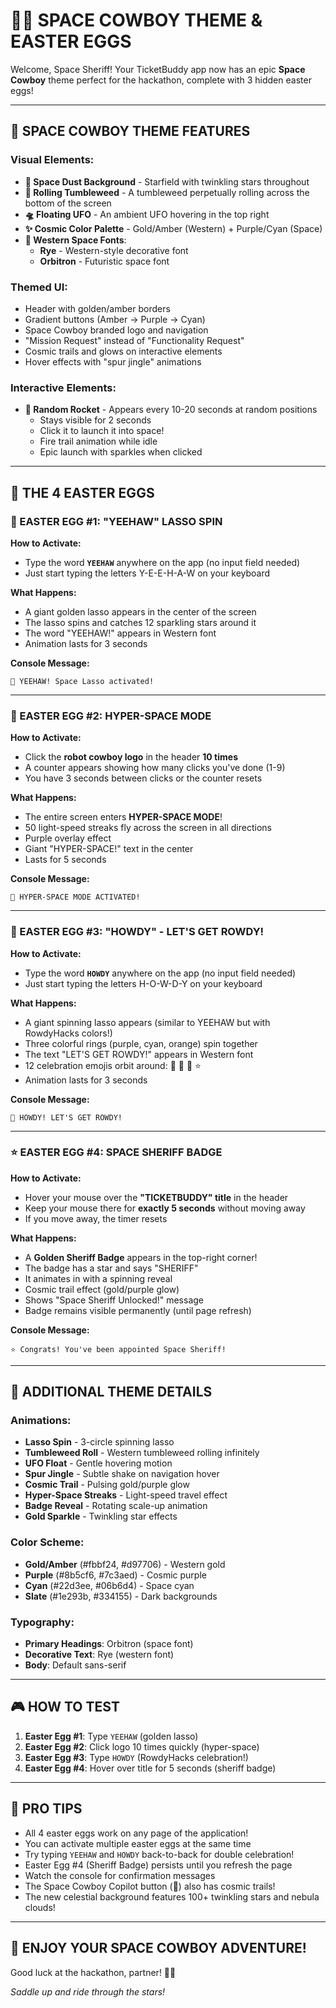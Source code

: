 # 🤠🚀 SPACE COWBOY THEME & EASTER EGGS

Welcome, Space Sheriff! Your TicketBuddy app now has an epic **Space Cowboy** theme perfect for the hackathon, complete with 3 hidden easter eggs!

---

## 🎨 SPACE COWBOY THEME FEATURES

### Visual Elements:
- **🌌 Space Dust Background** - Starfield with twinkling stars throughout
- **🌵 Rolling Tumbleweed** - A tumbleweed perpetually rolling across the bottom of the screen
- **🛸 Floating UFO** - An ambient UFO hovering in the top right
- **✨ Cosmic Color Palette** - Gold/Amber (Western) + Purple/Cyan (Space)
- **🎯 Western Space Fonts**:
  - **Rye** - Western-style decorative font
  - **Orbitron** - Futuristic space font

### Themed UI:
- Header with golden/amber borders
- Gradient buttons (Amber → Purple → Cyan)
- Space Cowboy branded logo and navigation
- "Mission Request" instead of "Functionality Request"
- Cosmic trails and glows on interactive elements
- Hover effects with "spur jingle" animations

### Interactive Elements:
- **🚀 Random Rocket** - Appears every 10-20 seconds at random positions
  - Stays visible for 2 seconds
  - Click it to launch it into space!
  - Fire trail animation while idle
  - Epic launch with sparkles when clicked

---

## 🎯 THE 4 EASTER EGGS

### 🤠 EASTER EGG #1: "YEEHAW" LASSO SPIN
**How to Activate:**
- Type the word **`YEEHAW`** anywhere on the app (no input field needed)
- Just start typing the letters Y-E-E-H-A-W on your keyboard

**What Happens:**
- A giant golden lasso appears in the center of the screen
- The lasso spins and catches 12 sparkling stars around it
- The word "YEEHAW!" appears in Western font
- Animation lasts for 3 seconds

**Console Message:**
```
🤠 YEEHAW! Space Lasso activated!
```

---

### 🚀 EASTER EGG #2: HYPER-SPACE MODE
**How to Activate:**
- Click the **robot cowboy logo** in the header **10 times**
- A counter appears showing how many clicks you've done (1-9)
- You have 3 seconds between clicks or the counter resets

**What Happens:**
- The entire screen enters **HYPER-SPACE MODE**!
- 50 light-speed streaks fly across the screen in all directions
- Purple overlay effect
- Giant "HYPER-SPACE!" text in the center
- Lasts for 5 seconds

**Console Message:**
```
🚀 HYPER-SPACE MODE ACTIVATED!
```

---

### 🎉 EASTER EGG #3: "HOWDY" - LET'S GET ROWDY!
**How to Activate:**
- Type the word **`HOWDY`** anywhere on the app (no input field needed)
- Just start typing the letters H-O-W-D-Y on your keyboard

**What Happens:**
- A giant spinning lasso appears (similar to YEEHAW but with RowdyHacks colors!)
- Three colorful rings (purple, cyan, orange) spin together
- The text "LET'S GET ROWDY!" appears in Western font
- 12 celebration emojis orbit around: 🎉 🚀 🤠 ⭐
- Animation lasts for 3 seconds

**Console Message:**
```
🎉 HOWDY! LET'S GET ROWDY!
```

---

### ⭐ EASTER EGG #4: SPACE SHERIFF BADGE
**How to Activate:**
- Hover your mouse over the **"TICKETBUDDY" title** in the header
- Keep your mouse there for **exactly 5 seconds** without moving away
- If you move away, the timer resets

**What Happens:**
- A **Golden Sheriff Badge** appears in the top-right corner!
- The badge has a star and says "SHERIFF"
- It animates in with a spinning reveal
- Cosmic trail effect (gold/purple glow)
- Shows "Space Sheriff Unlocked!" message
- Badge remains visible permanently (until page refresh)

**Console Message:**
```
⭐ Congrats! You've been appointed Space Sheriff!
```

---

## 🎨 ADDITIONAL THEME DETAILS

### Animations:
- **Lasso Spin** - 3-circle spinning lasso
- **Tumbleweed Roll** - Western tumbleweed rolling infinitely
- **UFO Float** - Gentle hovering motion
- **Spur Jingle** - Subtle shake on navigation hover
- **Cosmic Trail** - Pulsing gold/purple glow
- **Hyper-Space Streaks** - Light-speed travel effect
- **Badge Reveal** - Rotating scale-up animation
- **Gold Sparkle** - Twinkling star effects

### Color Scheme:
- **Gold/Amber** (#fbbf24, #d97706) - Western gold
- **Purple** (#8b5cf6, #7c3aed) - Cosmic purple
- **Cyan** (#22d3ee, #06b6d4) - Space cyan
- **Slate** (#1e293b, #334155) - Dark backgrounds

### Typography:
- **Primary Headings**: Orbitron (space font)
- **Decorative Text**: Rye (western font)
- **Body**: Default sans-serif

---

## 🎮 HOW TO TEST

1. **Easter Egg #1**: Type `YEEHAW` (golden lasso)
2. **Easter Egg #2**: Click logo 10 times quickly (hyper-space)
3. **Easter Egg #3**: Type `HOWDY` (RowdyHacks celebration!)
4. **Easter Egg #4**: Hover over title for 5 seconds (sheriff badge)

---

## 🌟 PRO TIPS

- All 4 easter eggs work on any page of the application!
- You can activate multiple easter eggs at the same time
- Try typing `YEEHAW` and `HOWDY` back-to-back for double celebration!
- Easter Egg #4 (Sheriff Badge) persists until you refresh the page
- Watch the console for confirmation messages
- The Space Cowboy Copilot button (🤠) also has cosmic trails!
- The new celestial background features 100+ twinkling stars and nebula clouds!

---

## 🚀 ENJOY YOUR SPACE COWBOY ADVENTURE!

Good luck at the hackathon, partner! 🤠✨

*Saddle up and ride through the stars!*

